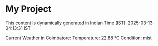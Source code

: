 # My Project

This content is dynamically generated in Indian Time (IST): 2025-03-13 04:13:31 IST


Current Weather in Coimbatore:
Temperature: 22.88 °C
Condition: mist
